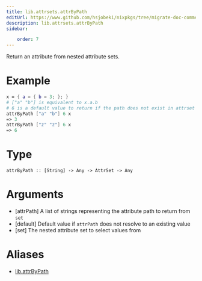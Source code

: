 ```yaml
---
title: lib.attrsets.attrByPath
editUrl: https://www.github.com/hsjobeki/nixpkgs/tree/migrate-doc-comments/lib/attrsets.nix#L45C5
description: lib.attrsets.attrByPath
sidebar:

    order: 7
---
```


Return an attribute from nested attribute sets.

# Example

```nix
x = { a = { b = 3; }; }
# ["a" "b"] is equivalent to x.a.b
# 6 is a default value to return if the path does not exist in attrset
attrByPath ["a" "b"] 6 x
=> 3
attrByPath ["z" "z"] 6 x
=> 6
```

# Type

```
attrByPath :: [String] -> Any -> AttrSet -> Any
```

# Arguments

- [attrPath] A list of strings representing the attribute path to return from `set`
- [default] Default value if `attrPath` does not resolve to an existing value
- [set] The nested attribute set to select values from


# Aliases

- [lib.attrByPath](/reference/lib/lib-attrbypath)


